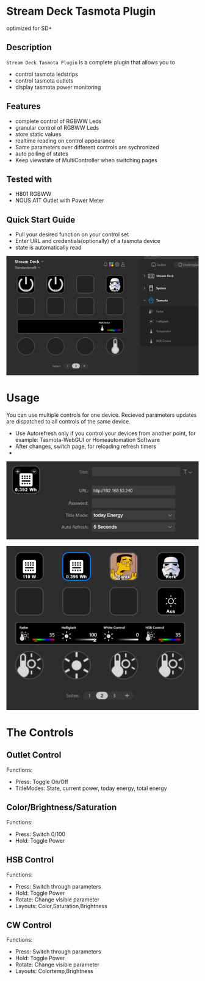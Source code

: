 
# Stream Deck Tasmota Plugin

optimized for SD+

## Description

`Stream Deck Tasmota Plugin` is a complete plugin that allows you to

- control tasmota ledstrips
- control tasmota outlets
- display tasmota power monitoring

## Features

- complete control of RGBWW Leds
- granular control of RGBWW Leds
- store static values
- realtime reading on control appearance
- Same parameters over different controls are sychronized 
- auto polling of states
- Keep viewstate of MultiController when switching pages


## Tested with
- H801 RGBWW
- NOUS A1T Outlet with Power Meter


## Quick Start Guide

* Pull your desired function on your control set
* Enter URL and credentials(optionally) of a tasmota device
* state is automatically read

![](src\de.itnox.streamdeck.tasmota.sdPlugin\previews\setup.PNG)

# Usage
You can use multiple controls for one device. Recieved parameters updates are dispatched to all controls of the same device.
* Use Autorefresh only if you control your devices from another point, for example: Tasmota-WebGUI or Homeautomation Software
* After changes, switch page, for reloading refresh timers 
* 
![](src\de.itnox.streamdeck.tasmota.sdPlugin\previews\PI.PNG)

![](src\de.itnox.streamdeck.tasmota.sdPlugin\previews\GUI.PNG)


# The Controls
## Outlet Control
Functions: 
* Press: Toggle On/Off
* TitleModes: State, current power, today energy, total energy

## Color/Brightness/Saturation
Functions:
* Press: Switch 0/100
* Hold: Toggle Power

## HSB Control
Functions:
* Press: Switch through parameters
* Hold: Toggle Power
* Rotate: Change visible parameter
* Layouts: Color,Saturation,Brightness

## CW Control
Functions:
* Press: Switch through parameters
* Hold: Toggle Power
* Rotate: Change visible parameter
* Layouts: Colortemp,Brightness
